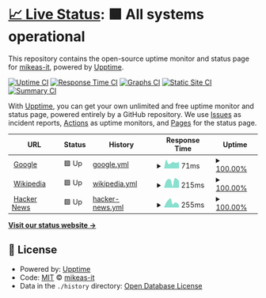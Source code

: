 # [📈 Live Status](https://mikeas-it.github.io/testupptime): <!--live status--> **🟩 All systems operational**

This repository contains the open-source uptime monitor and status page for [mikeas-it](https://mikeas-it.github.io/testupptime), powered by [Upptime](https://github.com/upptime/upptime).

[![Uptime CI](https://github.com/mikeas-it/testupptime/workflows/Uptime%20CI/badge.svg)](https://github.com/mikeas-it/testupptime/actions?query=workflow%3A%22Uptime+CI%22)
[![Response Time CI](https://github.com/mikeas-it/testupptime/workflows/Response%20Time%20CI/badge.svg)](https://github.com/mikeas-it/testupptime/actions?query=workflow%3A%22Response+Time+CI%22)
[![Graphs CI](https://github.com/mikeas-it/testupptime/workflows/Graphs%20CI/badge.svg)](https://github.com/mikeas-it/testupptime/actions?query=workflow%3A%22Graphs+CI%22)
[![Static Site CI](https://github.com/mikeas-it/testupptime/workflows/Static%20Site%20CI/badge.svg)](https://github.com/mikeas-it/testupptime/actions?query=workflow%3A%22Static+Site+CI%22)
[![Summary CI](https://github.com/mikeas-it/testupptime/workflows/Summary%20CI/badge.svg)](https://github.com/mikeas-it/testupptime/actions?query=workflow%3A%22Summary+CI%22)

With [Upptime](https://upptime.js.org), you can get your own unlimited and free uptime monitor and status page, powered entirely by a GitHub repository. We use [Issues](https://github.com/mikeas-it/testupptime/issues) as incident reports, [Actions](https://github.com/mikeas-it/testupptime/actions) as uptime monitors, and [Pages](https://mikeas-it.github.io/testupptime) for the status page.

<!--start: status pages-->
<!-- This summary is generated by Upptime (https://github.com/upptime/upptime) -->
<!-- Do not edit this manually, your changes will be overwritten -->
<!-- prettier-ignore -->
| URL | Status | History | Response Time | Uptime |
| --- | ------ | ------- | ------------- | ------ |
| <img alt="" src="https://favicons.githubusercontent.com/www.google.com" height="13"> [Google](https://www.google.com) | 🟩 Up | [google.yml](https://github.com/mikeas-it/testuptime/commits/HEAD/history/google.yml) | <details><summary><img alt="Response time graph" src="./graphs/google/response-time-week.png" height="20"> 71ms</summary><br><a href="https://mikeas-it.github.io/testupptime/history/google"><img alt="Response time 71" src="https://img.shields.io/endpoint?url=https%3A%2F%2Fraw.githubusercontent.com%2Fmikeas-it%2Ftestuptime%2FHEAD%2Fapi%2Fgoogle%2Fresponse-time.json"></a><br><a href="https://mikeas-it.github.io/testupptime/history/google"><img alt="24-hour response time 71" src="https://img.shields.io/endpoint?url=https%3A%2F%2Fraw.githubusercontent.com%2Fmikeas-it%2Ftestuptime%2FHEAD%2Fapi%2Fgoogle%2Fresponse-time-day.json"></a><br><a href="https://mikeas-it.github.io/testupptime/history/google"><img alt="7-day response time 71" src="https://img.shields.io/endpoint?url=https%3A%2F%2Fraw.githubusercontent.com%2Fmikeas-it%2Ftestuptime%2FHEAD%2Fapi%2Fgoogle%2Fresponse-time-week.json"></a><br><a href="https://mikeas-it.github.io/testupptime/history/google"><img alt="30-day response time 71" src="https://img.shields.io/endpoint?url=https%3A%2F%2Fraw.githubusercontent.com%2Fmikeas-it%2Ftestuptime%2FHEAD%2Fapi%2Fgoogle%2Fresponse-time-month.json"></a><br><a href="https://mikeas-it.github.io/testupptime/history/google"><img alt="1-year response time 71" src="https://img.shields.io/endpoint?url=https%3A%2F%2Fraw.githubusercontent.com%2Fmikeas-it%2Ftestuptime%2FHEAD%2Fapi%2Fgoogle%2Fresponse-time-year.json"></a></details> | <details><summary><a href="https://mikeas-it.github.io/testupptime/history/google">100.00%</a></summary><a href="https://mikeas-it.github.io/testupptime/history/google"><img alt="All-time uptime 100.00%" src="https://img.shields.io/endpoint?url=https%3A%2F%2Fraw.githubusercontent.com%2Fmikeas-it%2Ftestuptime%2FHEAD%2Fapi%2Fgoogle%2Fuptime.json"></a><br><a href="https://mikeas-it.github.io/testupptime/history/google"><img alt="24-hour uptime 100.00%" src="https://img.shields.io/endpoint?url=https%3A%2F%2Fraw.githubusercontent.com%2Fmikeas-it%2Ftestuptime%2FHEAD%2Fapi%2Fgoogle%2Fuptime-day.json"></a><br><a href="https://mikeas-it.github.io/testupptime/history/google"><img alt="7-day uptime 100.00%" src="https://img.shields.io/endpoint?url=https%3A%2F%2Fraw.githubusercontent.com%2Fmikeas-it%2Ftestuptime%2FHEAD%2Fapi%2Fgoogle%2Fuptime-week.json"></a><br><a href="https://mikeas-it.github.io/testupptime/history/google"><img alt="30-day uptime 100.00%" src="https://img.shields.io/endpoint?url=https%3A%2F%2Fraw.githubusercontent.com%2Fmikeas-it%2Ftestuptime%2FHEAD%2Fapi%2Fgoogle%2Fuptime-month.json"></a><br><a href="https://mikeas-it.github.io/testupptime/history/google"><img alt="1-year uptime 100.00%" src="https://img.shields.io/endpoint?url=https%3A%2F%2Fraw.githubusercontent.com%2Fmikeas-it%2Ftestuptime%2FHEAD%2Fapi%2Fgoogle%2Fuptime-year.json"></a></details>
| <img alt="" src="https://favicons.githubusercontent.com/en.wikipedia.org" height="13"> [Wikipedia](https://en.wikipedia.org) | 🟩 Up | [wikipedia.yml](https://github.com/mikeas-it/testuptime/commits/HEAD/history/wikipedia.yml) | <details><summary><img alt="Response time graph" src="./graphs/wikipedia/response-time-week.png" height="20"> 215ms</summary><br><a href="https://mikeas-it.github.io/testupptime/history/wikipedia"><img alt="Response time 215" src="https://img.shields.io/endpoint?url=https%3A%2F%2Fraw.githubusercontent.com%2Fmikeas-it%2Ftestuptime%2FHEAD%2Fapi%2Fwikipedia%2Fresponse-time.json"></a><br><a href="https://mikeas-it.github.io/testupptime/history/wikipedia"><img alt="24-hour response time 215" src="https://img.shields.io/endpoint?url=https%3A%2F%2Fraw.githubusercontent.com%2Fmikeas-it%2Ftestuptime%2FHEAD%2Fapi%2Fwikipedia%2Fresponse-time-day.json"></a><br><a href="https://mikeas-it.github.io/testupptime/history/wikipedia"><img alt="7-day response time 215" src="https://img.shields.io/endpoint?url=https%3A%2F%2Fraw.githubusercontent.com%2Fmikeas-it%2Ftestuptime%2FHEAD%2Fapi%2Fwikipedia%2Fresponse-time-week.json"></a><br><a href="https://mikeas-it.github.io/testupptime/history/wikipedia"><img alt="30-day response time 215" src="https://img.shields.io/endpoint?url=https%3A%2F%2Fraw.githubusercontent.com%2Fmikeas-it%2Ftestuptime%2FHEAD%2Fapi%2Fwikipedia%2Fresponse-time-month.json"></a><br><a href="https://mikeas-it.github.io/testupptime/history/wikipedia"><img alt="1-year response time 215" src="https://img.shields.io/endpoint?url=https%3A%2F%2Fraw.githubusercontent.com%2Fmikeas-it%2Ftestuptime%2FHEAD%2Fapi%2Fwikipedia%2Fresponse-time-year.json"></a></details> | <details><summary><a href="https://mikeas-it.github.io/testupptime/history/wikipedia">100.00%</a></summary><a href="https://mikeas-it.github.io/testupptime/history/wikipedia"><img alt="All-time uptime 100.00%" src="https://img.shields.io/endpoint?url=https%3A%2F%2Fraw.githubusercontent.com%2Fmikeas-it%2Ftestuptime%2FHEAD%2Fapi%2Fwikipedia%2Fuptime.json"></a><br><a href="https://mikeas-it.github.io/testupptime/history/wikipedia"><img alt="24-hour uptime 100.00%" src="https://img.shields.io/endpoint?url=https%3A%2F%2Fraw.githubusercontent.com%2Fmikeas-it%2Ftestuptime%2FHEAD%2Fapi%2Fwikipedia%2Fuptime-day.json"></a><br><a href="https://mikeas-it.github.io/testupptime/history/wikipedia"><img alt="7-day uptime 100.00%" src="https://img.shields.io/endpoint?url=https%3A%2F%2Fraw.githubusercontent.com%2Fmikeas-it%2Ftestuptime%2FHEAD%2Fapi%2Fwikipedia%2Fuptime-week.json"></a><br><a href="https://mikeas-it.github.io/testupptime/history/wikipedia"><img alt="30-day uptime 100.00%" src="https://img.shields.io/endpoint?url=https%3A%2F%2Fraw.githubusercontent.com%2Fmikeas-it%2Ftestuptime%2FHEAD%2Fapi%2Fwikipedia%2Fuptime-month.json"></a><br><a href="https://mikeas-it.github.io/testupptime/history/wikipedia"><img alt="1-year uptime 100.00%" src="https://img.shields.io/endpoint?url=https%3A%2F%2Fraw.githubusercontent.com%2Fmikeas-it%2Ftestuptime%2FHEAD%2Fapi%2Fwikipedia%2Fuptime-year.json"></a></details>
| <img alt="" src="https://favicons.githubusercontent.com/news.ycombinator.com" height="13"> [Hacker News](https://news.ycombinator.com) | 🟩 Up | [hacker-news.yml](https://github.com/mikeas-it/testuptime/commits/HEAD/history/hacker-news.yml) | <details><summary><img alt="Response time graph" src="./graphs/hacker-news/response-time-week.png" height="20"> 255ms</summary><br><a href="https://mikeas-it.github.io/testupptime/history/hacker-news"><img alt="Response time 255" src="https://img.shields.io/endpoint?url=https%3A%2F%2Fraw.githubusercontent.com%2Fmikeas-it%2Ftestuptime%2FHEAD%2Fapi%2Fhacker-news%2Fresponse-time.json"></a><br><a href="https://mikeas-it.github.io/testupptime/history/hacker-news"><img alt="24-hour response time 255" src="https://img.shields.io/endpoint?url=https%3A%2F%2Fraw.githubusercontent.com%2Fmikeas-it%2Ftestuptime%2FHEAD%2Fapi%2Fhacker-news%2Fresponse-time-day.json"></a><br><a href="https://mikeas-it.github.io/testupptime/history/hacker-news"><img alt="7-day response time 255" src="https://img.shields.io/endpoint?url=https%3A%2F%2Fraw.githubusercontent.com%2Fmikeas-it%2Ftestuptime%2FHEAD%2Fapi%2Fhacker-news%2Fresponse-time-week.json"></a><br><a href="https://mikeas-it.github.io/testupptime/history/hacker-news"><img alt="30-day response time 255" src="https://img.shields.io/endpoint?url=https%3A%2F%2Fraw.githubusercontent.com%2Fmikeas-it%2Ftestuptime%2FHEAD%2Fapi%2Fhacker-news%2Fresponse-time-month.json"></a><br><a href="https://mikeas-it.github.io/testupptime/history/hacker-news"><img alt="1-year response time 255" src="https://img.shields.io/endpoint?url=https%3A%2F%2Fraw.githubusercontent.com%2Fmikeas-it%2Ftestuptime%2FHEAD%2Fapi%2Fhacker-news%2Fresponse-time-year.json"></a></details> | <details><summary><a href="https://mikeas-it.github.io/testupptime/history/hacker-news">100.00%</a></summary><a href="https://mikeas-it.github.io/testupptime/history/hacker-news"><img alt="All-time uptime 100.00%" src="https://img.shields.io/endpoint?url=https%3A%2F%2Fraw.githubusercontent.com%2Fmikeas-it%2Ftestuptime%2FHEAD%2Fapi%2Fhacker-news%2Fuptime.json"></a><br><a href="https://mikeas-it.github.io/testupptime/history/hacker-news"><img alt="24-hour uptime 100.00%" src="https://img.shields.io/endpoint?url=https%3A%2F%2Fraw.githubusercontent.com%2Fmikeas-it%2Ftestuptime%2FHEAD%2Fapi%2Fhacker-news%2Fuptime-day.json"></a><br><a href="https://mikeas-it.github.io/testupptime/history/hacker-news"><img alt="7-day uptime 100.00%" src="https://img.shields.io/endpoint?url=https%3A%2F%2Fraw.githubusercontent.com%2Fmikeas-it%2Ftestuptime%2FHEAD%2Fapi%2Fhacker-news%2Fuptime-week.json"></a><br><a href="https://mikeas-it.github.io/testupptime/history/hacker-news"><img alt="30-day uptime 100.00%" src="https://img.shields.io/endpoint?url=https%3A%2F%2Fraw.githubusercontent.com%2Fmikeas-it%2Ftestuptime%2FHEAD%2Fapi%2Fhacker-news%2Fuptime-month.json"></a><br><a href="https://mikeas-it.github.io/testupptime/history/hacker-news"><img alt="1-year uptime 100.00%" src="https://img.shields.io/endpoint?url=https%3A%2F%2Fraw.githubusercontent.com%2Fmikeas-it%2Ftestuptime%2FHEAD%2Fapi%2Fhacker-news%2Fuptime-year.json"></a></details>

<!--end: status pages-->

[**Visit our status website →**](https://mikeas-it.github.io/testupptime)

## 📄 License

- Powered by: [Upptime](https://github.com/upptime/upptime)
- Code: [MIT](./LICENSE) © [mikeas-it](https://mikeas-it.github.io/testupptime)
- Data in the `./history` directory: [Open Database License](https://opendatacommons.org/licenses/odbl/1-0/)
